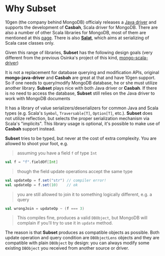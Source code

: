 # Why Subset

10gen (the company behind MongoDB) officialy releases a
[Java driver](http://www.mongodb.org/display/DOCS/Java+Language+Center)
and supports the development of **Casbah**, Scala driver for MongoDB. There are also
a number of other Scala libraries for MongoDB, most of them are mentioned at
this [page](http://www.mongodb.org/display/DOCS/Scala+Language+Center). There is
also [**Salat**](https://github.com/novus/salat), which aims at serializing of
Scala case classes only.

Given this range of libraries, **Subset** has the following design goals
(very different from the previous Osinka's project of this kind,
[mongo-scala-driver](https://github.com/osinka/mongo-scala-driver))

It is not a replacement for database querying and modification APIs, original
**mongo-java-driver** and **Casbah** are great at that and have 10gen support.
So if one needs to query/modify MongoDB database, he or she must utilize another
library. **Subset** plays nice with both Java driver or **Casbah**. If there is
no need to access the database, **Subset** still relies on the Java driver to
work with MongoDB documents

It has a library of value serializers/deserializers for common Java and Scala
types (e.g. Scala's `Symbol`, `Traversable[T]`, `Option[T]`, etc.). **Subset**
does not utilize reflection, but selects the proper serialization mechanism
via Scala's "implicits". This library usage is optional, it's possible to make
use of **Casbah** support instead.

**Subset** tries to be typed, but never at the cost of extra complexity. You
are allowed to shoot your foot, e.g.

> assuming you have a field `f` of type `Int`

```scala
val f = "f".fieldOf[Int]
```

> though the field update operations accept the same type

```scala
val updateOp = f.set("str") // compiler error!
val updateOp = f.set(10)    // ok
```

> you are still allowed to join it to something logically different, e.g. a
> query

```scala
val wrongJoin = updateOp ~ (f === 3)
```

> This compiles fine, produces a valid `DBObject`, but MongoDB will complain
> if you'll try to use it in `update` method.

The reason is that **Subset** produces as compatible objects as possible. Both
update operation and query condition are `DBObjectLens` objects and they are
compatible with plain `DBObject` by design: you can always modify some existing
`DBObject` you received from another source or driver.